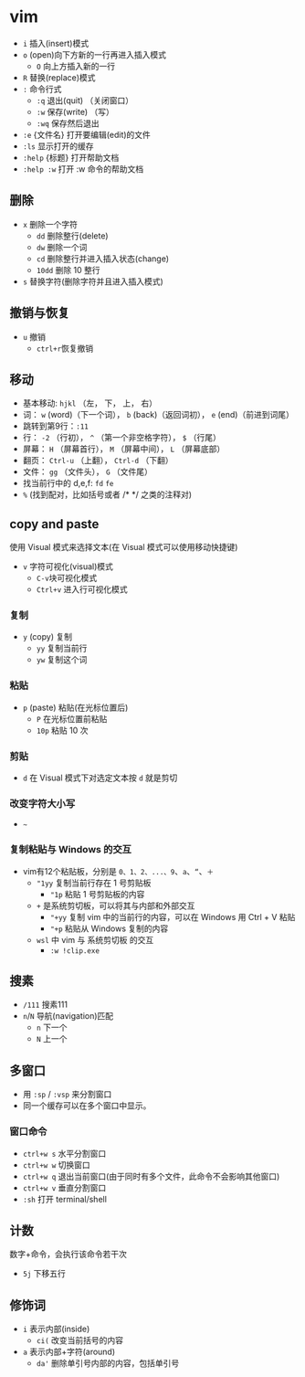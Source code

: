# vim
- `i` 插入(insert)模式
- `o` (open)向下方新的一行再进入插入模式
  - `O` 向上方插入新的一行
- `R` 替换(replace)模式
- `:` 命令行式
  - `:q` 退出(quit) （关闭窗口）
  - `:w` 保存(write) （写）
  - `:wq` 保存然后退出
- `:e` {文件名} 打开要编辑(edit)的文件
- `:ls` 显示打开的缓存
- `:help` {标题} 打开帮助文档
- `:help :w` 打开 :w 命令的帮助文档
    
## 删除
- `x` 删除一个字符
  - `dd` 删除整行(delete)
  - `dw` 删除一个词
  - `cd` 删除整行并进入插入状态(change)
  - `10dd` 删除 10 整行
- `s` 替换字符(删除字符并且进入插入模式)  
## 撤销与恢复
- `u` 撤销
  - `ctrl+r`恢复撤销
  
## 移动
- 基本移动: `hjkl` （左， 下， 上， 右）
- 词： `w` (word)（下一个词）， `b` (back)（返回词初）， `e` (end)（前进到词尾）
- 跳转到第9行：`:11`
- 行： `-2` （行初）， `^` （第一个非空格字符）， `$` （行尾）
- 屏幕： `H` （屏幕首行）， `M` （屏幕中间）， `L` （屏幕底部）
- 翻页： `Ctrl-u` （上翻）， `Ctrl-d` （下翻）
- 文件： `gg` （文件头）， `G` （文件尾）
- 找当前行中的 d,e,f: `fd` `fe`
- `%` (找到配对，比如括号或者 /* */ 之类的注释对)

## copy and paste
使用 Visual 模式来选择文本(在 Visual 模式可以使用移动快捷键)
- `v` 字符可视化(visual)模式
  - `C-v`块可视化模式
  - `Ctrl+v` 进入行可视化模式                 

### 复制
- `y` (copy) 复制
  - `yy` 复制当前行
  - `yw` 复制这个词
### 粘贴
- `p` (paste) 粘贴(在光标位置后)
  - `P` 在光标位置前粘贴
  - `10p` 粘贴 10 次 
  
### 剪贴
- `d` 在 Visual 模式下对选定文本按 `d` 就是剪切
### 改变字符大小写
- `~`

### 复制粘贴与 Windows 的交互
- vim有12个粘贴板，分别是 `0、1、2、...、9`、`a`、`“`、`＋`
  - `"1yy` 复制当前行存在 1 号剪贴板
    - `"1p` 粘贴 1 号剪贴板的内容    
  - `+` 是系统剪切板，可以将其与内部和外部交互
    - `"+yy` 复制 vim 中的当前行的内容，可以在 Windows 用 Ctrl + V 粘贴
    - `"+p` 粘贴从 Windows 复制的内容
  - `wsl` 中 vim 与 系统剪切板 的交互
    - `:w !clip.exe`
  
## 搜素
- `/111` 搜素111
- `n`/`N` 导航(navigation)匹配
  - `n` 下一个
  - `N` 上一个
  
## 多窗口
-  用 `:sp` / `:vsp` 来分割窗口
-  同一个缓存可以在多个窗口中显示。

### 窗口命令
- `ctrl+w s`     水平分割窗口
- `ctrl+w w`     切换窗口
- `ctrl+w q`     退出当前窗口(由于同时有多个文件，此命令不会影响其他窗口)
- `ctrl+w v`     垂直分割窗口
- `:sh`          打开 terminal/shell

## 计数
数字+命令，会执行该命令若干次
- `5j` 下移五行

## 修饰词
- `i` 表示内部(inside)
  - `ci(` 改变当前括号的内容
- `a` 表示内部+字符(around)
  - `da'` 删除单引号内部的内容，包括单引号

##

